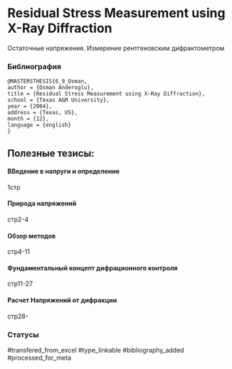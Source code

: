 # Residual Stress Measurement using X-Ray Diffraction

Остаточные напряжения. Измерение рентгеновским дифрактометром

### Библиография
```
@MASTERSTHESIS{6_9_Osman,
author = {Osman Anderoglu},
title = {Residual Stress Measurement using X-Ray Diffraction},
school = {Texas A&M University},
year = {2004},
address = {Texas, US},
month = {12},
language = {english}
}
```

## Полезные тезисы:

#### ВВедение в напруги и определение
1стр

#### Природа напряжений
стр2-4

#### Обзор методов
стр4-11

#### Фундаментальный концепт дифрационного контроля
стр11-27

#### Расчет Напряжений от дифракции
стр28-

### Статусы
#transfered_from_excel 
#type_linkable 
#bibliography_added
#processed_for_meta
